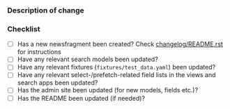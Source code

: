 ### Description of change



### Checklist

* [ ] Has a new newsfragment been created? Check [changelog/README.rst](https://github.com/uktrade/data-hub-leeloo/blob/master/changelog/README.rst) for instructions
* [ ] Have any relevant search models been updated?
* [ ] Have any relevant fixtures (`fixtures/test_data.yaml`) been updated?
* [ ] Have any relevant select-/prefetch-related field lists in the views and search apps been updated?
* [ ] Has the admin site been updated (for new models, fields etc.)?
* [ ] Has the README been updated (if needed)?

